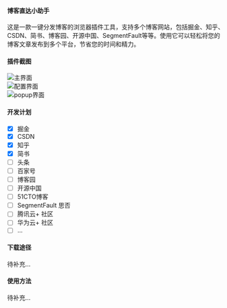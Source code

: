 #### 博客直达小助手
这是一款一键分发博客的浏览器插件工具，支持多个博客网站，包括掘金、知乎、CSDN、简书、博客园、开源中国、SegmentFault等等。使用它可以轻松将您的博客文章发布到多个平台，节省您的时间和精力。

#### 插件截图
![主界面](https://cdn.nlark.com/yuque/0/2023/png/178022/1682672659131-547e0eac-f3d9-465f-9a15-c7d4c5ed3c87.png#averageHue=%23fefdf9&clientId=ueb70ca23-c241-4&from=paste&height=746&id=u5e046e48&originHeight=932&originWidth=1920&originalType=binary&ratio=1.25&rotation=0&showTitle=true&size=69746&status=done&style=stroke&taskId=u20b0a795-7474-4d2f-8243-95554907205&title=%E4%B8%BB%E7%95%8C%E9%9D%A2&width=1536 "主界面")<br />![配置界面](https://cdn.nlark.com/yuque/0/2023/png/178022/1682672812052-fc76e487-21f1-46d3-959e-c1303985b19d.png#averageHue=%23c2c1c0&clientId=ueb70ca23-c241-4&from=paste&height=746&id=u349d6b06&originHeight=932&originWidth=1920&originalType=binary&ratio=1.25&rotation=0&showTitle=true&size=88074&status=done&style=stroke&taskId=u5801d96b-798b-4f8b-a974-193db586108&title=%E9%85%8D%E7%BD%AE%E7%95%8C%E9%9D%A2&width=1536 "配置界面")<br />![popup界面](https://cdn.nlark.com/yuque/0/2023/png/178022/1682672717667-4652c982-e948-4543-a50c-81af3df6fe71.png#averageHue=%23faf8f7&clientId=ueb70ca23-c241-4&from=paste&height=309&id=uf472934f&originHeight=386&originWidth=402&originalType=binary&ratio=1.25&rotation=0&showTitle=true&size=26697&status=done&style=stroke&taskId=u51b8a733-b81f-4b5b-a41b-57d4c358d28&title=popup%E7%95%8C%E9%9D%A2&width=321.6 "popup界面")
#### 开发计划

- [x] 掘金
- [x] CSDN
- [x] 知乎
- [x] 简书
- [ ] 头条
- [ ] 百家号
- [ ] 博客园
- [ ] 开源中国
- [ ] 51CTO博客 
- [ ] SegmentFault 思否
- [ ] 腾讯云+ 社区
- [ ] 华为云+ 社区
- [ ] ...
#### 下载途径
待补充...

#### 使用方法
待补充...
